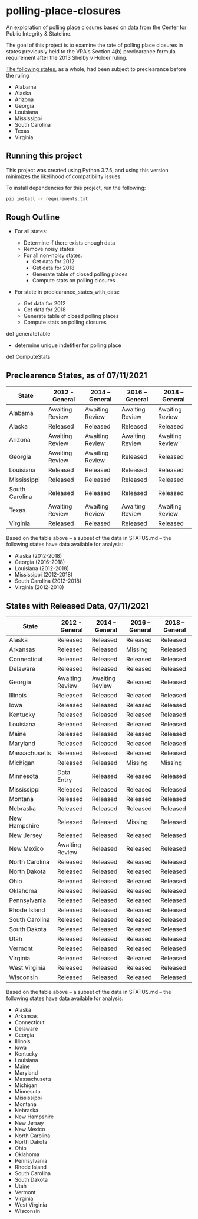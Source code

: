 # polling-place-closures
An exploration of polling place closures based on data from the Center for Public Integrity &amp; Stateline.

The goal of this project is to examine the rate of polling place closures in states previously held to the VRA's Section 4(b) preclearance formula requirement after the 2013 Shelby v Holder ruling.

[The following states](https://www.justice.gov/crt/jurisdictions-previously-covered-section-5), as a whole, had been subject to preclearance before the ruling

- Alabama
- Alaska
- Arizona
- Georgia
- Louisiana
- Mississippi
- South Carolina
- Texas
- Virginia

## Running this project

This project was created using Python 3.7.5, and using this version minimizes the likelihood of compatibility issues.

To install dependencies  for this project, run the following:

```bash
pip install -r requirements.txt
```

## Rough Outline

- For all states:
  - Determine if there exists enough data
  - Remove noisy states
  - For all non-noisy states:
    - Get data for 2012
    - Get data for 2018
    - Generate table of closed polling places
    - Compute stats on polling closures

- For state in preclearance_states_with_data:
  - Get data for 2012
  - Get data for 2018
  - Generate table of closed polling places
  - Compute stats on polling closures

def generateTable
- determine unique indetifier for polling place

def ComputeStats

## Preclearence States, as of 07/11/2021

|State         |2012 - General |2014 – General |2016 – General |2018 – General |
|--------------|---------------|---------------|---------------|---------------|
|Alabama       |Awaiting Review|Awaiting Review|Awaiting Review|Awaiting Review|
|Alaska        |Released       |Released       |Released       |Released       |
|Arizona       |Awaiting Review|Awaiting Review|Awaiting Review|Awaiting Review|
|Georgia       |Awaiting Review|Awaiting Review|Released       |Released       |
|Louisiana     |Released       |Released       |Released       |Released       |
|Mississippi   |Released       |Released       |Released       |Released       |
|South Carolina|Released       |Released       |Released       |Released       |
|Texas         |Awaiting Review|Awaiting Review|Awaiting Review|Awaiting Review|
|Virginia      |Released       |Released       |Released       |Released       |

Based on the table above – a subset of the data in STATUS.md – the following states have data available for analysis:

- Alaska (2012-2018)
- Georgia (2016-2018)
- Louisiana (2012-2018)
- Mississippi (2012-2018)
- South Carolina (2012-2018)
- Virginia (2012-2018)

## States with Released Data, 07/11/2021

|State         |2012 - General |2014 – General |2016 – General |2018 – General |
|--------------|---------------|---------------|---------------|---------------|
|Alaska        |Released       |Released       |Released       |Released       |
|Arkansas      |Released       |Released       |Missing        |Released       |
|Connecticut   |Released       |Released       |Released       |Released       |
|Delaware      |Released       |Released       |Released       |Released       |
|Georgia       |Awaiting Review|Awaiting Review|Released       |Released       |
|Illinois      |Released       |Released       |Released       |Released       |
|Iowa          |Released       |Released       |Released       |Released       |
|Kentucky      |Released       |Released       |Released       |Released       |
|Louisiana     |Released       |Released       |Released       |Released       |
|Maine         |Released       |Released       |Released       |Released       |
|Maryland      |Released       |Released       |Released       |Released       |
|Massachusetts |Released       |Released       |Released       |Released       |
|Michigan      |Released       |Released       |Missing        |Missing        |
|Minnesota     |Data Entry     |Released       |Released       |Released       |
|Mississippi   |Released       |Released       |Released       |Released       |
|Montana       |Released       |Released       |Released       |Released       |
|Nebraska      |Released       |Released       |Released       |Released       |
|New Hampshire |Released       |Released       |Missing        |Released       |
|New Jersey    |Released       |Released       |Released       |Released       |
|New Mexico    |Awaiting Review|Released       |Released       |Released       |
|North Carolina|Released       |Released       |Released       |Released       |
|North Dakota  |Released       |Released       |Released       |Released       |
|Ohio          |Released       |Released       |Released       |Released       |
|Oklahoma      |Released       |Released       |Released       |Released       |
|Pennsylvania  |Released       |Released       |Released       |Released       |
|Rhode Island  |Released       |Released       |Released       |Released       |
|South Carolina|Released       |Released       |Released       |Released       |
|South Dakota  |Released       |Released       |Released       |Released       |
|Utah          |Released       |Released       |Released       |Released       |
|Vermont       |Released       |Released       |Released       |Released       |
|Virginia      |Released       |Released       |Released       |Released       |
|West Virginia |Released       |Released       |Released       |Released       |
|Wisconsin     |Released       |Released       |Released       |Released       |

Based on the table above – a subset of the data in STATUS.md – the following states have data available for analysis:

- Alaska
- Arkansas
- Connecticut
- Delaware
- Georgia
- Illinois
- Iowa
- Kentucky
- Louisiana
- Maine
- Maryland
- Massachusetts
- Michigan
- Minnesota
- Mississippi
- Montana
- Nebraska
- New Hampshire
- New Jersey
- New Mexico
- North Carolina
- North Dakota
- Ohio
- Oklahoma
- Pennsylvania
- Rhode Island
- South Carolina
- South Dakota
- Utah
- Vermont
- Virginia
- West Virginia
- Wisconsin